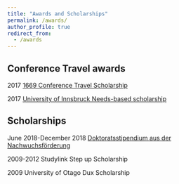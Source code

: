 ```yaml
---
title: "Awards and Scholarships"
permalink: /awards/
author_profile: true
redirect_from: 
  - /awards
---
```


Conference Travel awards
------
2017 [1669 Conference Travel Scholarship](https://www.uibk.ac.at/international-relations/austauschstudierende-outgoing/auslandsstipendien.html#Konferenzreisestipendium)

2017 [University of Innsbruck Needs-based scholarship](https://www.uibk.ac.at/studium/organisation/kosten-foerderungen/stipendien/foerderungsstipendien/index.html.en)

Scholarships
------
June 2018-December 2018 [Doktoratsstipendium aus der Nachwuchsförderung](https://www.uibk.ac.at/ffq/forschungsfoerderung/2018/dok-stips-2018-1.tranche/ausschreibung.html)

2009-2012 Studylink Step up Scholarship

2009 University of Otago Dux Scholarship


